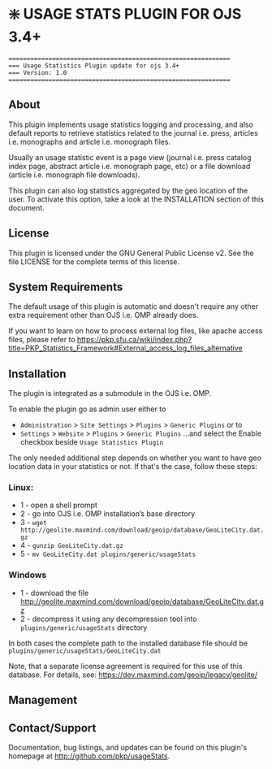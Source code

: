 # ❇️ USAGE STATS PLUGIN FOR OJS 3.4+

```
=============================================================
=== Usage Statistics Plugin update for ojs 3.4+
=== Version: 1.0
=============================================================
```

## About

This plugin implements usage statistics logging and processing, and also 
default reports to retrieve statistics related to the journal i.e. press, 
articles i.e. monographs and article i.e. monograph files.

Usually an usage statistic event is a page view (journal i.e. press catalog index page,
abstract article i.e. monograph page, etc) or a file download (article i.e. monograph file downloads).

This plugin can also log statistics aggregated by the geo location of the
user. To activate this option, take a look at the INSTALLATION section of
this document.

## License

This plugin is licensed under the GNU General Public License v2. See the file
LICENSE for the complete terms of this license.

## System Requirements

The default usage of this plugin is automatic and doesn't require any other
extra requirement other than OJS i.e. OMP already does.

If you want to learn on how to process external log files, like apache access
files, please refer to https://pkp.sfu.ca/wiki/index.php?title=PKP_Statistics_Framework#External_access_log_files_alternative


## Installation

The plugin is integrated as a submodule in the OJS i.e. OMP.
 
To enable the plugin go as admin user either to  
- `Administration` > `Site Settings` > `Plugins` > `Generic Plugins`
  or to 
- `Settings` > `Website` > `Plugins` > `Generic Plugins`
...and select the Enable checkbox beside `Usage Statistics Plugin`

The only needed additional step depends on whether you want to have geo 
location data in your statistics or not. If that's the case, follow these
steps:

### Linux:
* 1 - open a shell prompt
* 2 - go into OJS i.e. OMP installation’s base directory
* 3 - `wget http://geolite.maxmind.com/download/geoip/database/GeoLiteCity.dat.gz`
* 4 - `gunzip GeoLiteCity.dat.gz`
* 5 - `mv GeoLiteCity.dat plugins/generic/usageStats`

### Windows
* 1 - download the file http://geolite.maxmind.com/download/geoip/database/GeoLiteCity.dat.gz
* 2 - decompress it using any decompression tool into `plugins/generic/usageStats` directory

In both cases the complete path to the installed database file should be
`plugins/generic/usageStats/GeoLiteCity.dat`

Note, that a separate license agreement is required for this use of this database. 
For details, see:
	https://dev.maxmind.com/geoip/legacy/geolite/


## Management



## Contact/Support

Documentation, bug listings, and updates can be found on this plugin's homepage
at <http://github.com/pkp/usageStats>.
